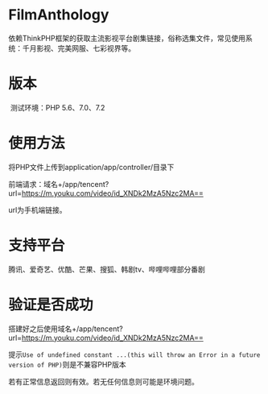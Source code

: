 # FilmAnthology
依赖ThinkPHP框架的获取主流影视平台剧集链接，俗称选集文件，常见使用系统：千月影视、完美网服、七彩视界等。

# 版本

​	测试环境：PHP 5.6、7.0、7.2

# 使用方法

将PHP文件上传到application/app/controller/目录下

前端请求：域名+/app/tencent?url=https://m.youku.com/video/id_XNDk2MzA5Nzc2MA==

url为手机端链接。

# 支持平台

腾讯、爱奇艺、优酷、芒果、搜狐、韩剧tv、哔哩哔哩部分番剧



# 验证是否成功

搭建好之后使用域名+/app/tencent?url=https://m.youku.com/video/id_XNDk2MzA5Nzc2MA==

提示`Use of undefined constant ...(this will throw an Error in a future version of PHP)`则是不兼容PHP版本



若有正常信息返回则有效。若无任何信息则可能是环境问题。
